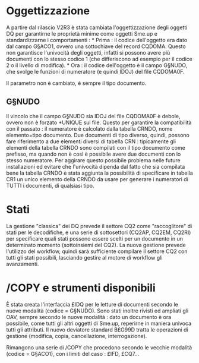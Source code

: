 # Oggettizzazione

A partire dal rilascio V2R3 è stata cambiata l'oggettizzazione degli oggetti DQ per garantirne le proprietà minime come oggetti Sme.up e standardizzarne i comportamenti : 
 \* Prima :  il codice dell'oggetto era dato dal campo G§ACO1, ovvero una sottochiave del record CQDOMA. Questo non garantisce l'univocità degli oggetti, infatti si possono avere più documenti con lo stesso codice 1 (che differiscono ad esempio per il codice 2 o il livello di modifica).
 \* Ora :  il codice dell'oggetto è il campo G§NUDO, che svolge le funzioni di numeratore (e quindi IDOJ) del file CQDOMA0F.

Il parametro non è cambiato, è sempre il tipo documento.

## G§NUDO
Il vincolo che il campo G§NUDO sia IDOJ del file CQDOMA0F è debole, ovvero non è forzato \*UNIQUE sul file.
Questo per garantire la compatibilità con il passato :  il numeratore è calcolato dalla tabella CRNDO, nome elemento=tipo documento.
Due documenti di tipo diverso, quindi, possono fare riferimento a due elementi diversi di tabella CRN :  tipicamente gli elementi della tabella CRNDO sono compilati con il tipo documento come prefisso, ma quando non è così è possibile avere due documenti con lo stesso numeratore.
Per aggirare questo possibile problema nelle future installazioni ed evitare che l'univocità dipenda dal fatto che sia compilata bene la tabella CRNDO è stata aggiunta la possibilità di specificare in tabella CR1 un unico elemento della CRNDO da usare per generare i numeratori di TUTTI i documenti, di qualsiasi tipo.

# Stati
La gestione "classica" dei DQ prevede il settore CQ2 come "raccoglitore" di stati per le decodifiche, e una serie di sottosettori (CQ2AP, CQ2EM, CQ2RI) per specificare quali stati possono essere scelti per un documento in un determinato momento (sottoinsiemi del CQ2).
La nuova gestione prevede l'utilizzo del workflow, quindi sarà sufficiente compilare il settore CQ2 con tutti gli stati possibili, lasciando gestire al motore di workflow gli avanzamenti.

# /COPY e strumenti disponibili
È stata creata l'interfaccia £IDQ per le letture di documenti secondo le nuove modalità (codice = G§NUDO).
Sono stati inoltre rivisti ed ampliati gli OAV, sempre secondo le nuove modalità :  dato un documento è ora possibile, come tutti gli altri oggetti di Sme.up, reperirne in maniera univoca tutti gli attributi.
Il nuovo deviatore standard B£G99D tratta le operazioni di gestione (modifica, copia, cancellazione, interrogazione).

Rimangono una serie di /COPY che procedono secondo le vecchie modalità (codice = G§ACO1), con i limiti del caso :  £IFD, £CQ7...
